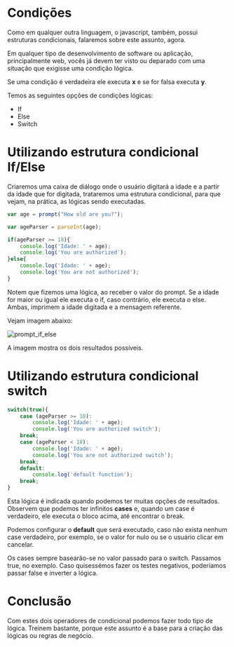 # Condições

Como em qualquer outra linguagem, o javascript, também, possui estruturas condicionais, falaremos sobre este assunto, agora.

Em qualquer tipo de desenvolvimento de software ou aplicação, principalmente web, vocês já devem ter visto ou deparado com uma situação que exigisse uma condição lógica.

Se uma condição é verdadeira ele executa **x** e se for falsa executa **y**.

Temos as seguintes opções de condições lógicas:

* If
* Else
* Switch

# Utilizando estrutura condicional If/Else

Criaremos uma caixa de diálogo onde o usuário digitará a idade e a partir da idade que for digitada, trataremos uma estrutura condicional, para que vejam, na prática, as lógicas sendo executadas.

```javascript
var age = prompt("How old are you?");

var ageParser = parseInt(age);

if(ageParser >= 18){
    console.log('Idade: ' + age);
    console.log('You are authorized');
}else{
    console.log('Idade: ' + age);
    console.log('You are not authorized');
}
```

Notem que fizemos uma lógica, ao receber o valor do prompt. Se a idade for maior ou igual ele executa o if, caso contrário, ele executa o else. Ambas, imprimem a idade digitada e a mensagem referente. 

Vejam imagem abaixo:

![prompt_if_else](./images/prompt_if_else.png "prompt_if_else")

A imagem mostra os dois resultados possíveis.

# Utilizando estrutura condicional switch

```javascript
switch(true){
    case (ageParser >= 18):
        console.log('Idade: ' + age);
        console.log('You are authorized switch');
    break;
    case (ageParser < 18):
        console.log('Idade: ' + age);
        console.log('You are not authorized switch');
    break;
    default:
        console.log('default function');
    break;
}
```

Esta lógica é indicada quando podemos ter muitas opções de resultados. Observem que podemos ter infinitos **cases** e, quando um case é verdadeiro, ele executa o bloco acima, até encontrar o break.

Podemos configurar o **default** que será executado, caso não exista nenhum case verdadeiro, por exemplo, se o valor for nulo ou se o usuário clicar em cancelar.

Os cases sempre basearão-se no valor passado para o switch. Passamos true, no exemplo. Caso quisessémos fazer os testes negativos, poderíamos passar false e inverter a lógica.

# Conclusão

Com estes dois operadores de condicional podemos fazer todo tipo de lógica. Treinem bastante, porque este assunto é a base para a criação das lógicas ou regras de negócio.
